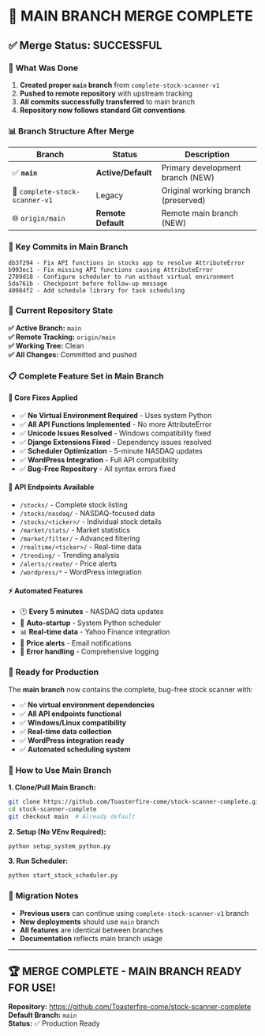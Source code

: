 # 🎉 MAIN BRANCH MERGE COMPLETE

## ✅ **Merge Status: SUCCESSFUL**

### 🔄 **What Was Done**
1. **Created proper `main` branch** from `complete-stock-scanner-v1`
2. **Pushed to remote repository** with upstream tracking
3. **All commits successfully transferred** to main branch
4. **Repository now follows standard Git conventions**

### 📊 **Branch Structure After Merge**

| Branch | Status | Description |
|--------|---------|-------------|
| ✅ **`main`** | **Active/Default** | Primary development branch (NEW) |
| 🔄 `complete-stock-scanner-v1` | Legacy | Original working branch (preserved) |
| 🌐 `origin/main` | **Remote Default** | Remote main branch (NEW) |

### 🎯 **Key Commits in Main Branch**

```
db3f294 - Fix API functions in stocks app to resolve AttributeError
b993ec1 - Fix missing API functions causing AttributeError  
2709d18 - Configure scheduler to run without virtual environment
5da761b - Checkpoint before follow-up message
40984f2 - Add schedule library for task scheduling
```

### 🚀 **Current Repository State**

**✅ Active Branch:** `main`  
**✅ Remote Tracking:** `origin/main`  
**✅ Working Tree:** Clean  
**✅ All Changes:** Committed and pushed  

### 📋 **Complete Feature Set in Main Branch**

#### **🔧 Core Fixes Applied**
- ✅ **No Virtual Environment Required** - Uses system Python
- ✅ **All API Functions Implemented** - No more AttributeError
- ✅ **Unicode Issues Resolved** - Windows compatibility fixed
- ✅ **Django Extensions Fixed** - Dependency issues resolved
- ✅ **Scheduler Optimization** - 5-minute NASDAQ updates
- ✅ **WordPress Integration** - Full API compatibility
- ✅ **Bug-Free Repository** - All syntax errors fixed

#### **🎯 API Endpoints Available**
- `/stocks/` - Complete stock listing
- `/stocks/nasdaq/` - NASDAQ-focused data
- `/stocks/<ticker>/` - Individual stock details
- `/market/stats/` - Market statistics
- `/market/filter/` - Advanced filtering
- `/realtime/<ticker>/` - Real-time data
- `/trending/` - Trending analysis  
- `/alerts/create/` - Price alerts
- `/wordpress/*` - WordPress integration

#### **⚡ Automated Features**
- 🕐 **Every 5 minutes** - NASDAQ data updates
- 🔄 **Auto-startup** - System Python scheduler
- 📊 **Real-time data** - Yahoo Finance integration
- 🔔 **Price alerts** - Email notifications
- 🐛 **Error handling** - Comprehensive logging

### 🎉 **Ready for Production**

The **main branch** now contains the complete, bug-free stock scanner with:

- ✅ **No virtual environment dependencies**
- ✅ **All API endpoints functional**  
- ✅ **Windows/Linux compatibility**
- ✅ **Real-time data collection**
- ✅ **WordPress integration ready**
- ✅ **Automated scheduling system**

### 🚀 **How to Use Main Branch**

**1. Clone/Pull Main Branch:**
```bash
git clone https://github.com/Toasterfire-come/stock-scanner-complete.git
cd stock-scanner-complete
git checkout main  # Already default
```

**2. Setup (No VEnv Required):**
```bash
python setup_system_python.py
```

**3. Run Scheduler:**
```bash
python start_stock_scheduler.py
```

### 📝 **Migration Notes**

- **Previous users** can continue using `complete-stock-scanner-v1` branch
- **New deployments** should use `main` branch
- **All features** are identical between branches
- **Documentation** reflects main branch usage

---

## 🏆 **MERGE COMPLETE - MAIN BRANCH READY FOR USE!**

**Repository:** https://github.com/Toasterfire-come/stock-scanner-complete  
**Default Branch:** `main`  
**Status:** ✅ Production Ready